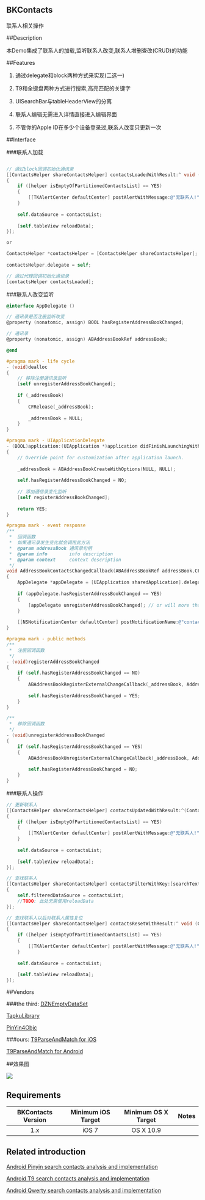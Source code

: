 ## BKContacts

联系人相关操作

##Description

本Demo集成了联系人的加载,监听联系人改变,联系人增删查改(CRUD)的功能

##Features

1. 通过delegate和block两种方式来实现(二选一)

2. T9和全键盘两种方式进行搜索,高亮匹配的关键字

3. UISearchBar与tableHeaderView的分离

4. 联系人编辑无需进入详情直接进入编辑界面

5. 不管你的Apple ID在多少个设备登录过,联系人改变只更新一次

##Interface

###联系人加载

```objective-c

// 通过block回调初始化通讯录
[[ContactsHelper shareContactsHelper] contactsLoadedWithResult:^ void (ContactsHelper *helper, NSArray *contactsList)
{
    if ([helper isEmptyOfPartitionedContactsList] == YES)
    {
        [[TKAlertCenter defaultCenter] postAlertWithMessage:@"无联系人!"];
    }
    
    self.dataSource = contactsList;
    
    [self.tableView reloadData];
}];

or

ContactsHelper *contactsHelper = [ContactsHelper shareContactsHelper];
    
contactsHelper.delegate = self;

// 通过代理回调初始化通讯录
[contactsHelper contactsLoaded];
```

###联系人改变监听

```objective-c
@interface AppDelegate ()

// 通讯录是否注册监听改变
@property (nonatomic, assign) BOOL hasRegisterAddressBookChanged;

// 通讯录
@property (nonatomic, assign) ABAddressBookRef addressBook;

@end

#pragma mark - life cycle
- (void)dealloc
{
    // 移除注册通讯录监听
    [self unregisterAddressBookChanged];
    
    if (_addressBook)
    {
        CFRelease(_addressBook);
        
        _addressBook = NULL;
    }
}

#pragma mark - UIApplicationDelegate
- (BOOL)application:(UIApplication *)application didFinishLaunchingWithOptions:(NSDictionary *)launchOptions
{
    // Override point for customization after application launch.
    
    _addressBook = ABAddressBookCreateWithOptions(NULL, NULL);
    
    self.hasRegisterAddressBookChanged = NO;
    
    // 添加通信录变化监听
    [self registerAddressBookChanged];
    
    return YES;
}

#pragma mark - event response
/**
 *  回调函数
 *  如果通讯录发生变化就会调用此方法
 *  @param addressBook 通讯录句柄
 *  @param info        info description
 *  @param context     context description
 */
void AddressBookContactsChangedCallback(ABAddressBookRef addressBook,CFDictionaryRef info,void *context)
{
    AppDelegate *appDelegate = [UIApplication sharedApplication].delegate;
    
    if (appDelegate.hasRegisterAddressBookChanged == YES)
    {
        [appDelegate unregisterAddressBookChanged]; // or will more than once
    }
    
    [[NSNotificationCenter defaultCenter] postNotificationName:@"contactChanged" object:appDelegate userInfo:nil];
}

#pragma mark - public methods
/**
 *  注册回调函数
 */
- (void)registerAddressBookChanged
{
    if (self.hasRegisterAddressBookChanged == NO)
    {
        ABAddressBookRegisterExternalChangeCallback(_addressBook, AddressBookContactsChangedCallback, (__bridge void *)(self));
        
        self.hasRegisterAddressBookChanged = YES;
    }
}

/**
 *  移除回调函数
 */
- (void)unregisterAddressBookChanged
{
    if (self.hasRegisterAddressBookChanged == YES)
    {
        ABAddressBookUnregisterExternalChangeCallback(_addressBook, AddressBookContactsChangedCallback, (__bridge void *)(self));
        
        self.hasRegisterAddressBookChanged = NO;
    }
}
```

###联系人操作

```objective-c
// 更新联系人
[[ContactsHelper shareContactsHelper] contactsUpdatedWithResult:^(ContactsHelper *helper, NSArray *contactsList)
{
    if ([helper isEmptyOfPartitionedContactsList] == YES)
    {
        [[TKAlertCenter defaultCenter] postAlertWithMessage:@"无联系人!"];
    }
    
    self.dataSource = contactsList;
    
    [self.tableView reloadData];
}];

// 查找联系人
[[ContactsHelper shareContactsHelper] contactsFilterWithKey:[searchText lowercaseString] byType:ContactsFilterTypeQuery withResult:^ void (ContactsHelper *helper, NSArray *contactsList)
{
    self.filteredDataSource = contactsList;
    //TODO: 此处无需使用reloadData
}];

// 查找联系人以后对联系人属性复位
[[ContactsHelper shareContactsHelper] contactsResetWithResult:^ void (ContactsHelper *helper, NSArray *contactsList)
{
    if ([helper isEmptyOfPartitionedContactsList] == YES)
    {
        [[TKAlertCenter defaultCenter] postAlertWithMessage:@"无联系人!"];
    }
    
    self.dataSource = contactsList;
    
    [self.tableView reloadData];
}];
```

##Vendors

###the third:
[DZNEmptyDataSet](https://github.com/dzenbot/DZNEmptyDataSet)

[TapkuLibrary](https://github.com/devinross/tapkulibrary)

[PinYin4Objc](https://github.com/kimziv/PinYin4Objc)

###ours:
[T9ParseAndMatch for iOS](https://github.com/BossKing/BKContacts)

[T9ParseAndMatch for Android](https://github.com/handsomezhou/PinyinSearchLibrary)

##效果图

<img src="https://github.com/BossKing/BKContacts/blob/master/BKContacts.gif"/>

## Requirements

| BKContacts Version | Minimum iOS Target  | Minimum OS X Target  |                                   Notes                                   |
|:--------------------:|:---------------------------:|:----------------------------:|:-------------------------------------------------------------------------:|
|          1.x         |            iOS 7            |           OS X 10.9          |        |                                                                           |

## Related introduction

[Android Pinyin search contacts analysis and implementation](http://blog.csdn.net/zjqyjg/article/details/41360769)

[Android T9 search contacts analysis and implementation](http://blog.csdn.net/zjqyjg/article/details/41182911)

[Android Qwerty search contacts analysis and implementation](http://blog.csdn.net/zjqyjg/article/details/41318907)

